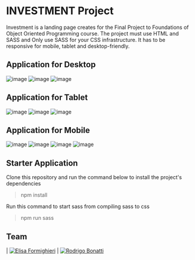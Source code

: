 # INVESTMENT Project

Investment is a landing page creates for the Final Project to Foundations of Object Oriented Programming course.  The project must use HTML and SASS and Only use SASS for your CSS infrastructure. It has to be responsive for mobile, tablet and desktop-friendly.

## Application for Desktop

![image](https://user-images.githubusercontent.com/69126878/214143329-ec7f1438-be88-4726-a17f-9da4eaae7eaf.png)
![image](https://user-images.githubusercontent.com/69126878/214143750-4c67160c-c9df-4a0e-b528-6a4cd9b2ba39.png)
![image](https://user-images.githubusercontent.com/69126878/214143943-5016fc4a-670e-40c2-98b6-5d9d21ef6b7d.png)

## Application for Tablet

![image](https://user-images.githubusercontent.com/69126878/214144283-8d756a7e-a45e-4a6d-b8c9-7ad2f02495e9.png)
![image](https://user-images.githubusercontent.com/69126878/214144356-756ff85a-3b4b-436f-b7d2-3f6b6d22d50b.png)
![image](https://user-images.githubusercontent.com/69126878/214144494-be41eb39-ebcc-44ad-95bf-8e50140d4620.png)

## Application for Mobile

![image](https://user-images.githubusercontent.com/69126878/214144778-d718166e-6c43-4b84-a16c-544ec081151e.png)
![image](https://user-images.githubusercontent.com/69126878/214144831-bd22dfef-a72d-45b8-9852-471437db7b25.png)
![image](https://user-images.githubusercontent.com/69126878/214144891-c84658f3-c40a-4800-bbc0-fa44d3683df4.png)
![image](https://user-images.githubusercontent.com/69126878/214144983-8edb12b7-6607-47f8-8775-1bbd6426036c.png)

## Starter Application

Clone this repository and run the command below to install the project's dependencies

> npm install

Run this command to start sass from compiling sass to css

> npm run sass

## Team

| [![Elisa Formighieri](https://avatars.githubusercontent.com/u/69126878?v=4)](https://github.com/ElisaFormighieri) | [![Rodrigo Bonatti](https://avatars.githubusercontent.com/u/92190494?v=4)](https://github.com/Bonattii)
